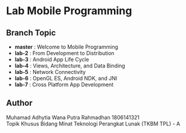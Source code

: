 # Lab Mobile Programming
## Branch Topic
* **master** : Welcome to Mobile Programming
* **lab-2** : From Development to Distribution
* **lab-3** : Android App Life Cycle
* **lab-4** : Views, Architecture, and Data Binding
* **lab-5** : Network Connectivity
* **lab-6** : OpenGL ES, Android NDK, and JNI
* **lab-7** : Cross Platform App Development

## Author
Muhamad Adhytia Wana Putra Rahmadhan
1806141321  
Topik Khusus Bidang Minat Teknologi Perangkat Lunak (TKBM TPL) - A
